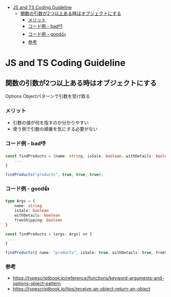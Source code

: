 <!-- START doctoc generated TOC please keep comment here to allow auto update -->
<!-- DON'T EDIT THIS SECTION, INSTEAD RE-RUN doctoc TO UPDATE -->

- [JS and TS Coding Guideline](#js-and-ts-coding-guideline)
  - [関数の引数が2つ以上ある時はオブジェクトにする](#%E9%96%A2%E6%95%B0%E3%81%AE%E5%BC%95%E6%95%B0%E3%81%8C2%E3%81%A4%E4%BB%A5%E4%B8%8A%E3%81%82%E3%82%8B%E6%99%82%E3%81%AF%E3%82%AA%E3%83%96%E3%82%B8%E3%82%A7%E3%82%AF%E3%83%88%E3%81%AB%E3%81%99%E3%82%8B)
    - [メリット](#%E3%83%A1%E3%83%AA%E3%83%83%E3%83%88)
    - [コード例 - bad👎](#%E3%82%B3%E3%83%BC%E3%83%89%E4%BE%8B---bad)
    - [コード例 - good👍](#%E3%82%B3%E3%83%BC%E3%83%89%E4%BE%8B---good)
    - [参考](#%E5%8F%82%E8%80%83)

<!-- END doctoc generated TOC please keep comment here to allow auto update -->

# JS and TS Coding Guideline

## 関数の引数が2つ以上ある時はオブジェクトにする

Options Objectパターンで引数を受け取る

### メリット

- 引数の値が何を指すのか分かりやすい
- 使う側で引数の順番を気にする必要がない

### コード例 - bad👎

```typescript
const findProducts = (name: string, isSale: boolean, withDetails: boolean, freeShipping: boolean) => {
    ...
}

findProducts("products", true, true, true);
```

### コード例 - good👍

```typescript
type Args = {
    name: string
    isSale: boolean
    withDetails: boolean
    freeShipping: boolean
}

const findProducts = (args: Args) => {
 ...
}

findProducts({ name: "products", isSale: true, withDetails: true, freeShipping: true });
```

### 参考

- https://typescriptbook.jp/reference/functions/keyword-arguments-and-options-object-pattern
- https://typescriptbook.jp/tips/receive-an-object-return-an-object
